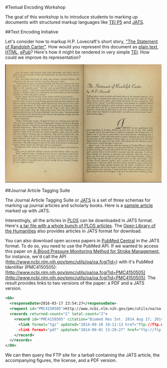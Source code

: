 #Textual Encoding Workshop

The goal of this workshop is to introduce students to marking up documents with structured markup languages like [TEI P5](http://www.tei-c.org/Guidelines/P5/) and [JATS](http://jats.nlm.nih.gov/).

##Text Encoding Initiative

Let's consider how to markup H.P. Lovecraft's short story, ["The Statement of Randolph Carter"](https://en.wikisource.org/wiki/Avon_Fantasy_Reader/Issue_10/The_Statement_of_Randolph_Carter). How would you represent this document as [plain text](TEI/Randolph_Carter.txt), [HTML](TEI/Randolph_Carter.html), [ePub](TEI/Randolph_Carter.epub)? Here's how it might be rendered in very simple [TEI](TEI/randolph-carter.xml). How could we improve its representation?

[![Randolph Carter](TEI/randolph-carter.png)](https://archive.org/stream/AvonFantasyReader10#page/n53/mode/2up)

##Journal Article Tagging Suite

The Journal Article Tagging Suite or [JATS](http://jats.nlm.nih.gov/) is a set of three schemas for marking up journal articles and scholarly books. Here is a [sample article](JATS/journal.pbio.1002402.XML) marked up with JATS. 

Interestingly, all the articles in [PLOS](https://www.plos.org/) can be downloaded in JATS format. Here's [a tar file with a whole bunch of PLOS articles](JATS/pbio-xml.tgz). The [Open Library of the Humanities](https://olh.openlibhums.org/) also provides articles in JATS format for download.

You can also download open access papers in [PubMed Central](http://www.ncbi.nlm.nih.gov/pmc/) in the JATS format. To do so, you need to use the PubMed API. If we wanted to access this paper on [A Blood Pressure Monitoring Method for Stroke Management](http://www.ncbi.nlm.nih.gov/pmc/articles/PMC4150505/), for instance, we'd call the API (http://www.ncbi.nlm.nih.gov/pmc/utils/oa/oa.fcgi?id=) with it's PubMed Identifier (PMC4150505): [http://www.ncbi.nlm.nih.gov/pmc/utils/oa/oa.fcgi?id=PMC4150505](http://www.ncbi.nlm.nih.gov/pmc/utils/oa/oa.fcgi?id=PMC4150505). The result provides links to two versions of the paper: a PDF and a JATS version.

```xml
<OA>
  <responseDate>2016-03-17 23:54:27</responseDate>
  <request id="PMC4150505">http://www.ncbi.nlm.nih.gov/pmc/utils/oa/oa.fcgi?id=PMC4150505</request>
  <records returned-count="2" total-count="2">
    <record id="PMC4150505" citation="Biomed Res Int. 2014 Aug 17; 2014:571623">
      <link format="tgz" updated="2014-09-10 19:11:13 href="ftp://ftp.ncbi.nlm.nih.gov/pub/pmc/4e/d1/Biomed_Res_Int_2014_Aug_17_2014_571623.tar.gz"/>
      <link format="pdf" updated="2014-09-01 13:29:27" href="ftp://ftp.ncbi.nlm.nih.gov/pub/pmc/4e/d1/BMRI2014-571623.PMC4150505.pdf"/>
    </record>
  </records>
</OA>
```

We can then query the FTP site for a tarball containing the JATS article, the accompanying figures, the license, and a PDF version.
